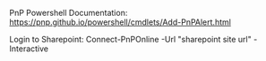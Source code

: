 PnP Powershell Documentation: https://pnp.github.io/powershell/cmdlets/Add-PnPAlert.html

Login to Sharepoint: Connect-PnPOnline -Url "sharepoint site url" -Interactive
